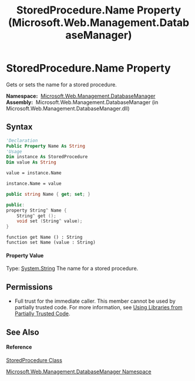 ﻿---
title: StoredProcedure.Name Property  (Microsoft.Web.Management.DatabaseManager)
TOCTitle: Name Property
ms:assetid: P:Microsoft.Web.Management.DatabaseManager.StoredProcedure.Name
ms:mtpsurl: https://msdn.microsoft.com/en-us/library/microsoft.web.management.databasemanager.storedprocedure.name(v=VS.90)
ms:contentKeyID: 20476463
ms.date: 05/02/2012
mtps_version: v=VS.90
f1_keywords:
- Microsoft.Web.Management.DatabaseManager.StoredProcedure.Name
- Microsoft.Web.Management.DatabaseManager.StoredProcedure.get_Name
- Microsoft.Web.Management.DatabaseManager.StoredProcedure.set_Name
dev_langs:
- CSharp
- JScript
- VB
- c++
api_location:
- Microsoft.Web.Management.DatabaseManager.dll
api_name:
- Microsoft.Web.Management.DatabaseManager.StoredProcedure.get_Name
- Microsoft.Web.Management.DatabaseManager.StoredProcedure.Name
- Microsoft.Web.Management.DatabaseManager.StoredProcedure.set_Name
api_type:
- Managed
topic_type:
- apiref
- kbSyntax
product_family_name: VS
ROBOTS: INDEX,FOLLOW
---

# StoredProcedure.Name Property

Gets or sets the name for a stored procedure.

**Namespace:**  [Microsoft.Web.Management.DatabaseManager](microsoft-web-management-databasemanager-namespace.md)  
**Assembly:**  Microsoft.Web.Management.DatabaseManager (in Microsoft.Web.Management.DatabaseManager.dll)

## Syntax

``` vb
'Declaration
Public Property Name As String
'Usage
Dim instance As StoredProcedure
Dim value As String

value = instance.Name

instance.Name = value
```

``` csharp
public string Name { get; set; }
```

``` c++
public:
property String^ Name {
    String^ get ();
    void set (String^ value);
}
```

``` jscript
function get Name () : String
function set Name (value : String)
```

#### Property Value

Type: [System.String](https://msdn.microsoft.com/en-us/library/s1wwdcbf\(v=vs.90\))  
The name for a stored procedure.  

## Permissions

  - Full trust for the immediate caller. This member cannot be used by partially trusted code. For more information, see [Using Libraries from Partially Trusted Code](https://msdn.microsoft.com/en-us/library/8skskf63\(v=vs.90\)).

## See Also

#### Reference

[StoredProcedure Class](storedprocedure-class-microsoft-web-management-databasemanager.md)

[Microsoft.Web.Management.DatabaseManager Namespace](microsoft-web-management-databasemanager-namespace.md)


